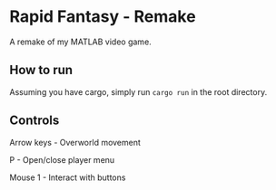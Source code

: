 # Rapid Fantasy - Remake

A remake of my MATLAB video game.

## How to run
Assuming you have cargo, simply run `cargo run` in the root directory.

## Controls
Arrow keys - Overworld movement

P - Open/close player menu

Mouse 1 - Interact with buttons
